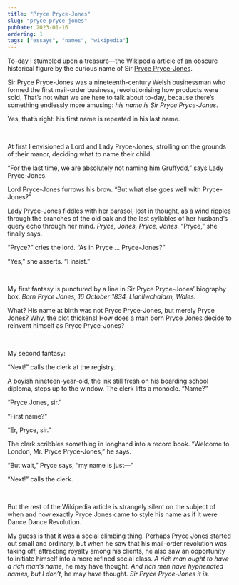 ```yaml
---
title: "Pryce Pryce-Jones"
slug: "pryce-pryce-jones"
pubDate: 2023-01-16
ordering: 1
tags: ["essays", "names", "wikipedia"]
---
```


<span class="small-caps">To-day I stumbled</span> upon a treasure—the Wikipedia article of an obscure historical figure by the curious name of Sir [Pryce Pryce-Jones](https://en.wikipedia.org/wiki/Pryce_Pryce-Jones).

Sir Pryce Pryce-Jones was a nineteenth-century Welsh businessman who formed the first mail-order business, revolutionising how products were sold. That’s not what we are here to talk about to-day, because there’s something endlessly more amusing: _his name is Sir Pryce Pryce-Jones_.

Yes, that’s right: his first name is repeated in his last name.

<br />

<span class="small-caps">At first I envisioned</span> a Lord and Lady Pryce-Jones, strolling on the grounds of their manor, deciding what to name their child.

“For the last time, we are absolutely not naming him Gruffydd,” says Lady Pryce-Jones.

Lord Pryce-Jones furrows his brow. “But what else goes well with Pryce-Jones?”

Lady Pryce-Jones fiddles with her parasol, lost in thought, as a wind ripples through the branches of the old oak and the last syllables of her husband’s query echo through her mind. _Pryce, Jones, Pryce, Jones._ “Pryce,” she finally says.

“Pryce?” cries the lord. “As in Pryce … Pryce-Jones?”

“Yes,” she asserts. “I insist.”

<br />

My first fantasy is punctured by a line in Sir Pryce Pryce-Jones’ biography box. _Born Pryce Jones, 16 October 1834, Llanllwchaiarn, Wales._

What? His name at birth was not Pryce Pryce-Jones, but merely Pryce Jones? Why, the plot thickens! How does a man born Pryce Jones decide to reinvent himself as Pryce Pryce-Jones?

<br />

<span class="small-caps">My second fantasy</span>:

“Next!” calls the clerk at the registry.

A boyish nineteen-year-old, the ink still fresh on his boarding school diploma, steps up to the window. The clerk lifts a monocle. “Name?”

“Pryce Jones, sir.”

“First name?”

“Er, Pryce, sir.”

The clerk scribbles something in longhand into a record book. “Welcome to London, Mr. Pryce Pryce-Jones,” he says.

“But wait,” Pryce says, “my name is just—”

“Next!” calls the clerk.

<br />

But the rest of the Wikipedia article is strangely silent on the subject of when and how exactly Pryce Jones came to style his name as if it were Dance Dance Revolution.

My guess is that it was a social climbing thing. Perhaps Pryce Jones started out small and ordinary, but when he saw that his mail-order revolution was taking off, attracting royalty among his clients, he also saw an opportunity to initiate himself into a more refined social class. _A rich man ought to have a rich man’s name_, he may have thought. _And rich men have hyphenated names, but I don’t_, he may have thought. _Sir Pryce Pryce-Jones it is._